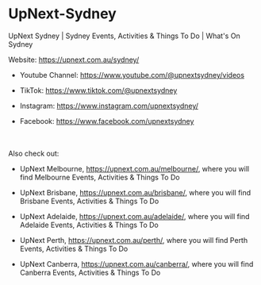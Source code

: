 # UpNext-Sydney

UpNext Sydney | Sydney Events, Activities &amp; Things To Do | What's On Sydney

Website: https://upnext.com.au/sydney/

- Youtube Channel: https://www.youtube.com/@upnextsydney/videos

- TikTok: https://www.tiktok.com/@upnextsydney

- Instagram: https://www.instagram.com/upnextsydney/

- Facebook: https://www.facebook.com/upnextsydney
  &nbsp;  
  &nbsp;  
  &nbsp;

Also check out:

- UpNext Melbourne, https://upnext.com.au/melbourne/, where you will find Melbourne Events, Activities & Things To Do

- UpNext Brisbane, https://upnext.com.au/brisbane/, where you will find Brisbane Events, Activities & Things To Do

- UpNext Adelaide, https://upnext.com.au/adelaide/, where you will find Adelaide Events, Activities & Things To Do

- UpNext Perth, https://upnext.com.au/perth/, where you will find Perth Events, Activities & Things To Do

- UpNext Canberra, https://upnext.com.au/canberra/, where you will find Canberra Events, Activities & Things To Do
